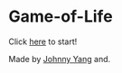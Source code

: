 # Game-of-Life

Click [here](alarm-ring.md) to start!

Made by [Johnny Yang](https://github.com/johnnyy5929) and. 
